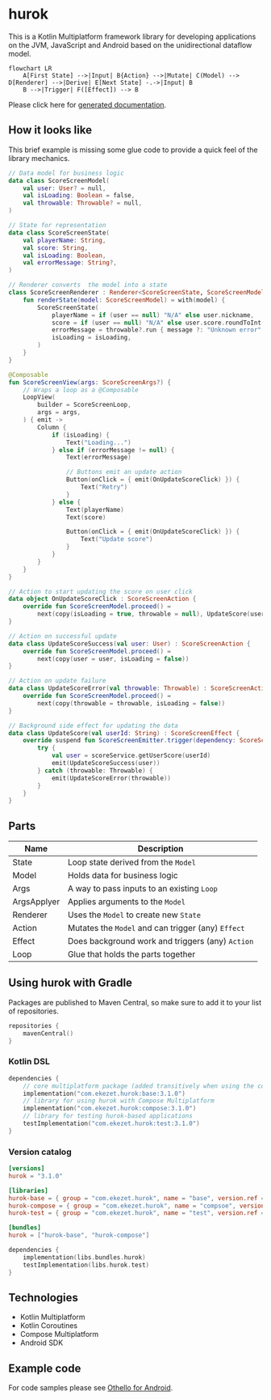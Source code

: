 # hurok

This is a Kotlin Multiplatform framework library for developing applications on the JVM, JavaScript and Android based on
the unidirectional dataflow model.

```mermaid
flowchart LR
    A[First State] -->|Input| B{Action} -->|Mutate| C(Model) --> D[Renderer] -->|Derive| E[Next State] -.->|Input| B
    B -->|Trigger| F([Effect]) --> B
```

Please click here for [generated documentation](https://atomgomba.github.io/hurok/).

## How it looks like

This brief example is missing some glue code to provide a quick feel of the library mechanics.

```kotlin
// Data model for business logic
data class ScoreScreenModel(
    val user: User? = null,
    val isLoading: Boolean = false,
    val throwable: Throwable? = null,
)

// State for representation
data class ScoreScreenState(
    val playerName: String,
    val score: String,
    val isLoading: Boolean,
    val errorMessage: String?,
)

// Renderer converts  the model into a state
class ScoreScreenRenderer : Renderer<ScoreScreenState, ScoreScreenModel> {
    fun renderState(model: ScoreScreenModel) = with(model) {
        ScoreScreenState(
            playerName = if (user == null) "N/A" else user.nickname,
            score = if (user == null) "N/A" else user.score.roundToInt().toString(),
            errorMessage = throwable?.run { message ?: "Unknown error" },
            isLoading = isLoading,
        )
    }
}

@Composable
fun ScoreScreenView(args: ScoreScreenArgs?) {
    // Wraps a loop as a @Composable
    LoopView(
        builder = ScoreScreenLoop,
        args = args,
    ) { emit ->
        Column {
            if (isLoading) {
                Text("Loading...")
            } else if (errorMessage != null) {
                Text(errorMessage)

                // Buttons emit an update action
                Button(onClick = { emit(OnUpdateScoreClick) }) {
                    Text("Retry")
                }
            } else {
                Text(playerName)
                Text(score)

                Button(onClick = { emit(OnUpdateScoreClick) }) {
                    Text("Update score")
                }
            }
        }
    }
}

// Action to start updating the score on user click
data object OnUpdateScoreClick : ScoreScreenAction {
    override fun ScoreScreenModel.proceed() =
        next(copy(isLoading = true, throwable = null), UpdateScore(user.id))
}

// Action on successful update
data class UpdateScoreSuccess(val user: User) : ScoreScreenAction {
    override fun ScoreScreenModel.proceed() =
        next(copy(user = user, isLoading = false))
}

// Action on update failure
data class UpdateScoreError(val throwable: Throwable) : ScoreScreenAction {
    override fun ScoreScreenModel.proceed() =
        next(copy(throwable = throwable, isLoading = false))
}

// Background side effect for updating the data
data class UpdateScore(val userId: String) : ScoreScreenEffect {
    override suspend fun ScoreScreenEmitter.trigger(dependency: ScoreScreenDependencv) {
        try {
            val user = scoreService.getUserScore(userId)
            emit(UpdateScoreSuccess(user))
        } catch (throwable: Throwable) {
            emit(UpdateScoreError(throwable))
        }
    }
}
```

## Parts

| Name        | Description                                        |
|-------------|----------------------------------------------------|
| State       | Loop state derived from the `Model`                |
| Model       | Holds data for business logic                      |
| Args        | A way to pass inputs to an existing `Loop`         |
| ArgsApplyer | Applies arguments to the `Model`                   |
| Renderer    | Uses the `Model` to create new `State`             |
| Action      | Mutates the `Model` and can trigger (any) `Effect` |
| Effect      | Does background work and triggers (any) `Action`   |
| Loop        | Glue that holds the parts together                 |

## Using hurok with Gradle

Packages are published to Maven Central, so make sure to add it to your list of repositories.

```kts
repositories {
    mavenCentral()
}
```

### Kotlin DSL

```kotlin
dependencies {
    // core multiplatform package (added transitively when using the compose package below)
    implementation("com.ekezet.hurok:base:3.1.0")
    // library for using hurok with Compose Multiplatform
    implementation("com.ekezet.hurok:compose:3.1.0")
    // library for testing hurok-based applications
    testImplementation("com.ekezet.hurok:test:3.1.0")
}
```

### Version catalog

```toml
[versions]
hurok = "3.1.0"

[libraries]
hurok-base = { group = "com.ekezet.hurok", name = "base", version.ref = "hurok" }
hurok-compose = { group = "com.ekezet.hurok", name = "compsoe", version.ref = "hurok" }
hurok-test = { group = "com.ekezet.hurok", name = "test", version.ref = "hurok" }

[bundles]
hurok = ["hurok-base", "hurok-compose"]
```

```kotlin
dependencies {
    implementation(libs.bundles.hurok)
    testImplementation(libs.hurok.test)
}
```

## Technologies

* Kotlin Multiplatform
* Kotlin Coroutines
* Compose Multiplatform
* Android SDK

## Example code

For code samples please see [Othello for Android](https://github.com/atomgomba/othello).
